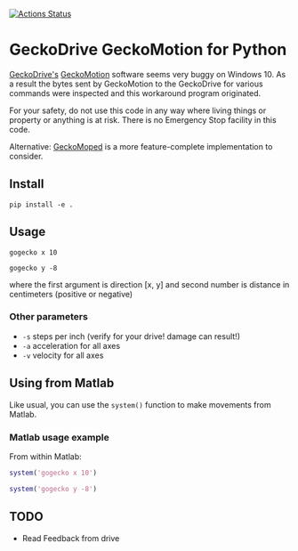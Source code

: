 [![Actions Status](https://github.com/scivision/geckodrive/workflows/ci_python/badge.svg)](https://github.com/scivision/geckodrive/actions)


# GeckoDrive GeckoMotion for Python

[GeckoDrive's](http://www.geckodrive.com/)
[GeckoMotion](http://www.geckodrive.com/support/geckomotion.html)
software seems very buggy on Windows 10.
As a result the bytes sent by GeckoMotion to the GeckoDrive for various commands were inspected and this workaround program originated.

For your safety, do not use this code in any way where living things or
property or anything is at risk.
There is no Emergency Stop facility in this code.

Alternative: [GeckoMoped](https://github.com/USCRPL/GeckoMoped) is a more feature-complete implementation to consider.

## Install

    pip install -e .

## Usage

    gogecko x 10

    gogecko y -8

where the first argument is direction [x, y] and second number is
distance in centimeters (positive or negative)

### Other parameters

* `-s` steps per inch (verify for your drive! damage can result!)
* `-a` acceleration for all axes
* `-v` velocity for all axes

## Using from Matlab

Like usual, you can use the `system()` function to make movements from Matlab.

### Matlab usage example

From within Matlab:
```matlab
system('gogecko x 10')

system('gogecko y -8')
```

## TODO

-   Read Feedback from drive
